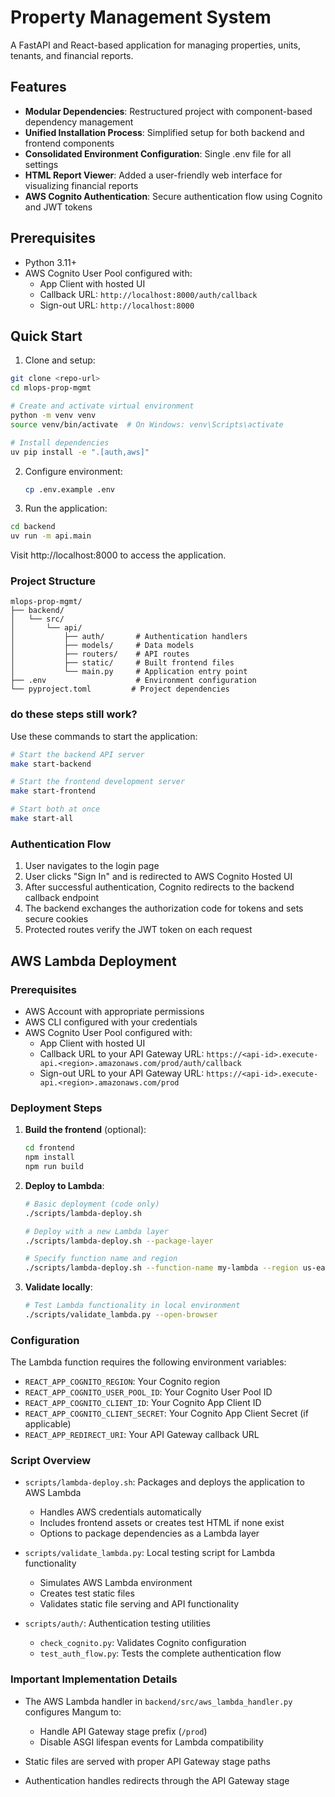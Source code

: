 # Property Management System

A FastAPI and React-based application for managing properties, units, tenants, and financial reports.

## Features

- **Modular Dependencies**: Restructured project with component-based dependency management
- **Unified Installation Process**: Simplified setup for both backend and frontend components
- **Consolidated Environment Configuration**: Single .env file for all settings
- **HTML Report Viewer**: Added a user-friendly web interface for visualizing financial reports
- **AWS Cognito Authentication**: Secure authentication flow using Cognito and JWT tokens

## Prerequisites

- Python 3.11+
- AWS Cognito User Pool configured with:
  - App Client with hosted UI
  - Callback URL: `http://localhost:8000/auth/callback`
  - Sign-out URL: `http://localhost:8000`

## Quick Start

1. Clone and setup:
```bash
git clone <repo-url>
cd mlops-prop-mgmt

# Create and activate virtual environment
python -m venv venv
source venv/bin/activate  # On Windows: venv\Scripts\activate

# Install dependencies
uv pip install -e ".[auth,aws]"
```

2. Configure environment:
   ```bash
   cp .env.example .env
   ```

3. Run the application:
```bash
cd backend
uv run -m api.main
```

Visit http://localhost:8000 to access the application.

### Project Structure
```
mlops-prop-mgmt/
├── backend/
│   └── src/
│       └── api/
│           ├── auth/       # Authentication handlers
│           ├── models/     # Data models
│           ├── routers/    # API routes
│           ├── static/     # Built frontend files
│           └── main.py     # Application entry point
├── .env                    # Environment configuration
└── pyproject.toml         # Project dependencies
```

### do these steps still work?

Use these commands to start the application:

```bash
# Start the backend API server
make start-backend

# Start the frontend development server
make start-frontend

# Start both at once
make start-all
```

### Authentication Flow

1. User navigates to the login page
2. User clicks "Sign In" and is redirected to AWS Cognito Hosted UI
3. After successful authentication, Cognito redirects to the backend callback endpoint
4. The backend exchanges the authorization code for tokens and sets secure cookies
5. Protected routes verify the JWT token on each request


## AWS Lambda Deployment

### Prerequisites

- AWS Account with appropriate permissions
- AWS CLI configured with your credentials
- AWS Cognito User Pool configured with:
  - App Client with hosted UI
  - Callback URL to your API Gateway URL: `https://<api-id>.execute-api.<region>.amazonaws.com/prod/auth/callback`
  - Sign-out URL to your API Gateway URL: `https://<api-id>.execute-api.<region>.amazonaws.com/prod`

### Deployment Steps

1. **Build the frontend** (optional):
   ```bash
   cd frontend
   npm install
   npm run build
   ```

2. **Deploy to Lambda**:
   ```bash
   # Basic deployment (code only)
   ./scripts/lambda-deploy.sh

   # Deploy with a new Lambda layer
   ./scripts/lambda-deploy.sh --package-layer

   # Specify function name and region
   ./scripts/lambda-deploy.sh --function-name my-lambda --region us-east-1
   ```

3. **Validate locally**:
   ```bash
   # Test Lambda functionality in local environment
   ./scripts/validate_lambda.py --open-browser
   ```

### Configuration

The Lambda function requires the following environment variables:

- `REACT_APP_COGNITO_REGION`: Your Cognito region
- `REACT_APP_COGNITO_USER_POOL_ID`: Your Cognito User Pool ID
- `REACT_APP_COGNITO_CLIENT_ID`: Your Cognito App Client ID
- `REACT_APP_COGNITO_CLIENT_SECRET`: Your Cognito App Client Secret (if applicable)
- `REACT_APP_REDIRECT_URI`: Your API Gateway callback URL

### Script Overview

- `scripts/lambda-deploy.sh`: Packages and deploys the application to AWS Lambda
  - Handles AWS credentials automatically
  - Includes frontend assets or creates test HTML if none exist
  - Options to package dependencies as a Lambda layer

- `scripts/validate_lambda.py`: Local testing script for Lambda functionality
  - Simulates AWS Lambda environment
  - Creates test static files
  - Validates static file serving and API functionality

- `scripts/auth/`: Authentication testing utilities
  - `check_cognito.py`: Validates Cognito configuration
  - `test_auth_flow.py`: Tests the complete authentication flow

### Important Implementation Details

- The AWS Lambda handler in `backend/src/aws_lambda_handler.py` configures Mangum to:
  - Handle API Gateway stage prefix (`/prod`)
  - Disable ASGI lifespan events for Lambda compatibility

- Static files are served with proper API Gateway stage paths
- Authentication handles redirects through the API Gateway stage
